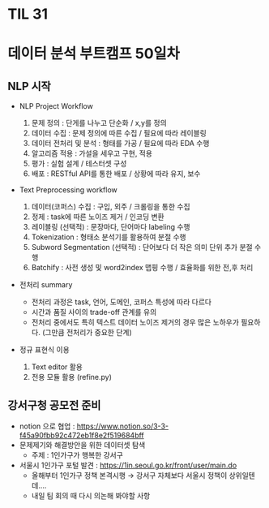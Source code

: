 # TIL 31

# 데이터 분석 부트캠프 50일차

## NLP 시작

- NLP Project Workflow
  1. 문제 정의 : 단게를 나누고 단순화 / x,y를 정의
  2. 데이터 수집 : 문제 정의에 따른 수집 / 필요에 따라 레이블링
  3. 데이터 전처리 및 분석 : 형태를 가공 / 필요에 따라 EDA 수행
  4. 알고리즘 적용 : 가설을 세우고 구현, 적용
  5. 평가 : 실험 설계 / 테스터셋 구성
  6. 배포 : RESTful API를 통한 배포 / 상황에 따라 유지, 보수
- Text Preprocessing workflow
  1. 데이터(코퍼스) 수집 : 구입, 외주 / 크롤링을 통한 수집
  2. 정제 : task에 따른 노이즈 제거 / 인코딩 변환
  3. 레이블링 (선택적) : 문장마다, 단어마다 labeling 수행
  4. Tokenization : 형태소 분석기를 활용하여 분절 수행
  5. Subword Segmentation (선택적) : 단어보다 더 작은 의미 단위 추가 분절 수행
  6. Batchify : 사전 생성 및 word2index 맵핑 수행 / 효율화를 위한 전,후 처리
- 전처리 summary
  - 전처리 과정은 task, 언어, 도메인, 코퍼스 특성에 따라 다르다
  - 시간과 품질 사이의 trade-off 관계를 유의
  - 전처리 중에서도 특히 텍스트 데이터 노이즈 제거의 경우 많은 노하우가 필요하다. (그만큼 전처리가 중요한 단계)

- 정규 표현식 이용
  1. Text editor 활용
  2. 전용 모듈 활용 (refine.py)



## 강서구청 공모전 준비

- notion 으로 협업 : https://www.notion.so/3-3-f45a90fbb92c472eb1f8e2f519684bff
- 문제제기와 해결방안을 위한 데이터셋 탐색
  - 주제 : 1인가구가 행복한 강서구
- 서울시 1인가구 포털 발견 : https://1in.seoul.go.kr/front/user/main.do
  - 올해부터 1인가구 정책 본격시행  → 강서구 자체보다 서울시 정책이 상위일텐데.... 
  - 내일 팀 회의 때 다시 의논해 봐야할 사항
